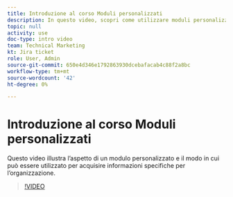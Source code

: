 ```yaml
---
title: Introduzione al corso Moduli personalizzati
description: In questo video, scopri come utilizzare moduli personalizzati per acquisire informazioni specifiche per l’organizzazione.
topic: null
activity: use
doc-type: intro video
team: Technical Marketing
kt: Jira ticket
role: User, Admin
source-git-commit: 650e4d346e1792863930dcebafacab4c88f2a8bc
workflow-type: tm+mt
source-wordcount: '42'
ht-degree: 0%

---
```


# Introduzione al corso Moduli personalizzati

Questo video illustra l’aspetto di un modulo personalizzato e il modo in cui può essere utilizzato per acquisire informazioni specifiche per l’organizzazione.

>[!VIDEO](https://video.tv.adobe.com/v/335171/?quality=12&learn=on)

